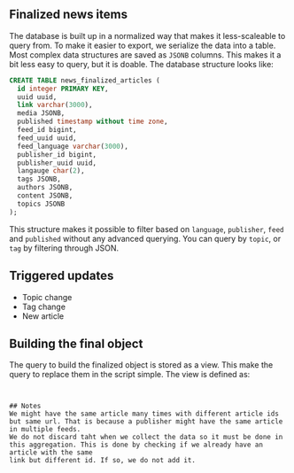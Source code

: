 ## Finalized news items

The database is built up in a normalized way that makes it less-scaleable to query from. To make it easier to export, we serialize the data into a table. 
Most complex data structures are saved as `JSONB` columns. This makes it a bit less easy to query, but it is doable. The database structure looks like:

```sql
CREATE TABLE news_finalized_articles (
  id integer PRIMARY KEY,
  uuid uuid,
  link varchar(3000),
  media JSONB,
  published timestamp without time zone,
  feed_id bigint,
  feed_uuid uuid,
  feed_language varchar(3000),
  publisher_id bigint,
  publisher_uuid uuid,
  langauge char(2),
  tags JSONB,
  authors JSONB,
  content JSONB,
  topics JSONB
);
```

This structure makes it possible to filter based on `language`, `publisher`, `feed` and `published` without any advanced querying. 
You can query by `topic`, or `tag` by filtering through JSON.

## Triggered updates

 - Topic change
 - Tag change
 - New article

## Building the final object
The query to build the finalized object is stored as a view. This make the query to replace them in the script simple. The view is defined as:

```


## Notes
We might have the same article many times with different article ids but same url. That is because a publisher might have the same article in multiple feeds.
We do not discard taht when we collect the data so it must be done in this aggregation. This is done by checking if we already have an article with the same
link but different id. If so, we do not add it.
